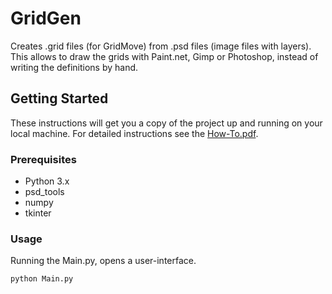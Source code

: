 # GridGen

Creates .grid files (for GridMove) from .psd files (image files with layers).
This allows to draw the grids with Paint.net, Gimp or Photoshop, instead of writing the definitions by hand.

## Getting Started

These instructions will get you a copy of the project up and running on your local machine.
For detailed instructions see the [How-To.pdf](https://github.com/user/repo/blob/branch/other_file.md).

### Prerequisites

- Python 3.x
- psd_tools
- numpy
- tkinter

### Usage
Running the Main.py, opens a user-interface.

```
python Main.py
```
